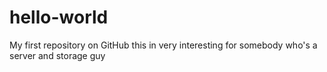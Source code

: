 # hello-world
My first repository on GitHub
this in very interesting for somebody who's a server and storage guy
